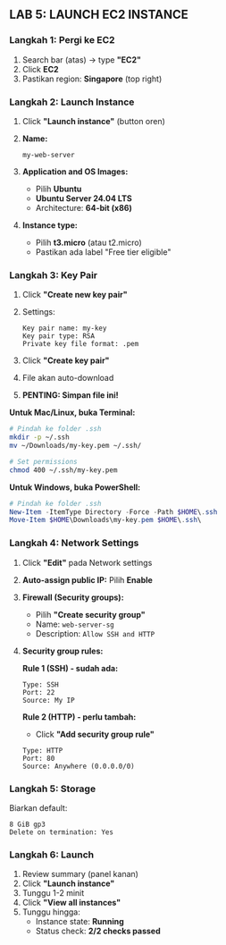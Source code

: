 ## LAB 5: LAUNCH EC2 INSTANCE

### Langkah 1: Pergi ke EC2

1. Search bar (atas) → type **"EC2"**
2. Click **EC2**
3. Pastikan region: **Singapore** (top right)

### Langkah 2: Launch Instance

1. Click **"Launch instance"** (button oren)

2. **Name:**
   ```
   my-web-server
   ```

3. **Application and OS Images:**
   - Pilih **Ubuntu**
   - **Ubuntu Server 24.04 LTS**
   - Architecture: **64-bit (x86)**

4. **Instance type:**
   - Pilih **t3.micro** (atau t2.micro)
   - Pastikan ada label "Free tier eligible"

### Langkah 3: Key Pair

1. Click **"Create new key pair"**

2. Settings:
   ```
   Key pair name: my-key
   Key pair type: RSA
   Private key file format: .pem
   ```

3. Click **"Create key pair"**
4. File akan auto-download
5. **PENTING: Simpan file ini!**

**Untuk Mac/Linux, buka Terminal:**
```bash
# Pindah ke folder .ssh
mkdir -p ~/.ssh
mv ~/Downloads/my-key.pem ~/.ssh/

# Set permissions
chmod 400 ~/.ssh/my-key.pem
```

**Untuk Windows, buka PowerShell:**
```powershell
# Pindah ke folder .ssh
New-Item -ItemType Directory -Force -Path $HOME\.ssh
Move-Item $HOME\Downloads\my-key.pem $HOME\.ssh\
```

### Langkah 4: Network Settings

1. Click **"Edit"** pada Network settings

2. **Auto-assign public IP:** Pilih **Enable**

3. **Firewall (Security groups):**
   - Pilih **"Create security group"**
   - Name: `web-server-sg`
   - Description: `Allow SSH and HTTP`

4. **Security group rules:**

   **Rule 1 (SSH) - sudah ada:**
   ```
   Type: SSH
   Port: 22
   Source: My IP
   ```

   **Rule 2 (HTTP) - perlu tambah:**
   - Click **"Add security group rule"**
   ```
   Type: HTTP
   Port: 80
   Source: Anywhere (0.0.0.0/0)
   ```

### Langkah 5: Storage

Biarkan default:
```
8 GiB gp3
Delete on termination: Yes
```

### Langkah 6: Launch

1. Review summary (panel kanan)
2. Click **"Launch instance"**
3. Tunggu 1-2 minit
4. Click **"View all instances"**
5. Tunggu hingga:
   - Instance state: **Running**
   - Status check: **2/2 checks passed**

